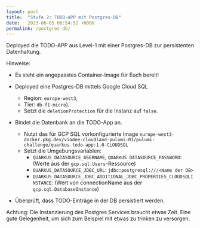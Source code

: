 ```yaml
---
layout: post
title:  "Stufe 2: TODO-APP mit Postgres-DB"
date:   2023-06-05 08:54:52 +0000
permalink: /postgres-db/
---
```


Deployed die TODO-APP aus Level-1 mit einer Postgres-DB zur persistenten Datenhaltung.

Hinweise:
- Es steht ein angepasstes Container-Image für Euch bereit!

- Deployed eine Postgres-DB mittels Google Cloud SQL
  - Region: `europe-west3`, 
  - Tier: `db-f1-micro`).
  - Setzt die `deletionProtection` für die Instanz auf `false`.
- Bindet die Datenbank an die TODO-App an.
  - Nutzt das für GCP SQL vorkonfigurierte Image `europe-west3-docker.pkg.dev/viadee-cloudland-pulumi-01/pulumi-challenge/quarkus-todo-app:1.0-CLOUDSQL`
  - Setzt die Umgebungsvariablen:
    - `QUARKUS_DATASOURCE_USERNAME`, `QUARKUS_DATASOURCE_PASSWORD`: (Werte aus der `gcp.sql.Users`-Ressource)
    - `QUARKUS_DATASOURCE_JDBC_URL`: `jdbc:postgresql:///<Name der DB>`
    - `QUARKUS_DATASOURCE_JDBC_ADDITIONAL_JDBC_PROPERTIES_CLOUDSQLINSTANCE`: (Wert von connectionName aus der `gcp.sql.DatabaseInstance`)
- Überprüft, dass TODO-Einträge in der DB persistiert werden.

Achtung: Die Instanzierung des Postgres Services braucht etwas Zeit. Eine gute Gelegenheit, um sich zum Beispiel mit etwas zu trinken zu versorgen.
